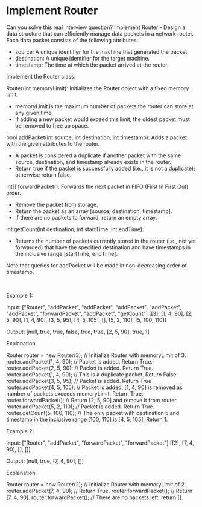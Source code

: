 # Implement Router

Can you solve this real interview question? Implement Router - Design a data structure that can efficiently manage data packets in a network router. Each data packet consists of the following attributes:

 * source: A unique identifier for the machine that generated the packet.
 * destination: A unique identifier for the target machine.
 * timestamp: The time at which the packet arrived at the router.

Implement the Router class:

Router(int memoryLimit): Initializes the Router object with a fixed memory limit.

 * memoryLimit is the maximum number of packets the router can store at any given time.
 * If adding a new packet would exceed this limit, the oldest packet must be removed to free up space.

bool addPacket(int source, int destination, int timestamp): Adds a packet with the given attributes to the router.

 * A packet is considered a duplicate if another packet with the same source, destination, and timestamp already exists in the router.
 * Return true if the packet is successfully added (i.e., it is not a duplicate); otherwise return false.

int[] forwardPacket(): Forwards the next packet in FIFO (First In First Out) order.

 * Remove the packet from storage.
 * Return the packet as an array [source, destination, timestamp].
 * If there are no packets to forward, return an empty array.

int getCount(int destination, int startTime, int endTime):

 * Returns the number of packets currently stored in the router (i.e., not yet forwarded) that have the specified destination and have timestamps in the inclusive range [startTime, endTime].

Note that queries for addPacket will be made in non-decreasing order of timestamp.

 

Example 1:

Input:
["Router", "addPacket", "addPacket", "addPacket", "addPacket", "addPacket", "forwardPacket", "addPacket", "getCount"]
[[3], [1, 4, 90], [2, 5, 90], [1, 4, 90], [3, 5, 95], [4, 5, 105], [], [5, 2, 110], [5, 100, 110]]

Output:
[null, true, true, false, true, true, [2, 5, 90], true, 1]

Explanation

Router router = new Router(3); // Initialize Router with memoryLimit of 3.
router.addPacket(1, 4, 90); // Packet is added. Return True.
router.addPacket(2, 5, 90); // Packet is added. Return True.
router.addPacket(1, 4, 90); // This is a duplicate packet. Return False.
router.addPacket(3, 5, 95); // Packet is added. Return True
router.addPacket(4, 5, 105); // Packet is added, [1, 4, 90] is removed as number of packets exceeds memoryLimit. Return True.
router.forwardPacket(); // Return [2, 5, 90] and remove it from router.
router.addPacket(5, 2, 110); // Packet is added. Return True.
router.getCount(5, 100, 110); // The only packet with destination 5 and timestamp in the inclusive range [100, 110] is [4, 5, 105]. Return 1.

Example 2:

Input:
["Router", "addPacket", "forwardPacket", "forwardPacket"]
[[2], [7, 4, 90], [], []]

Output:
[null, true, [7, 4, 90], []]

Explanation

Router router = new Router(2); // Initialize Router with memoryLimit of 2.
router.addPacket(7, 4, 90); // Return True.
router.forwardPacket(); // Return [7, 4, 90].
router.forwardPacket(); // There are no packets left, return [].